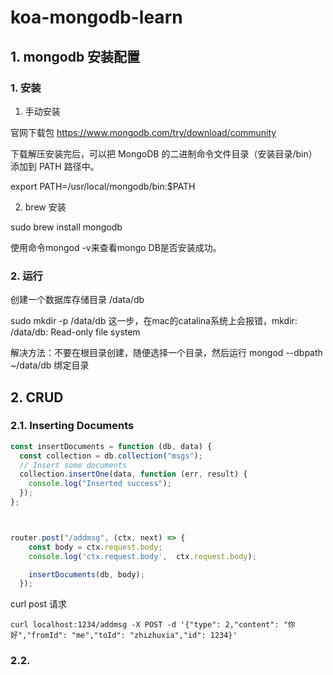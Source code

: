 # koa-mongodb-learn

## 1. mongodb 安装配置

### 1. 安装

1. 手动安装  

官网下载包 https://www.mongodb.com/try/download/community  

下载解压安装完后，可以把 MongoDB 的二进制命令文件目录（安装目录/bin）添加到 PATH 路径中。  

export PATH=/usr/local/mongodb/bin:$PATH  

2. brew 安装

sudo brew install mongodb  

使用命令mongod -v来查看mongo DB是否安装成功。


### 2. 运行

创建一个数据库存储目录 /data/db  

sudo mkdir -p /data/db  这一步，在mac的catalina系统上会报错，mkdir: /data/db: Read-only file system  

解决方法：不要在根目录创建，随便选择一个目录，然后运行 mongod --dbpath ~/data/db  绑定目录


## 2. CRUD

### 2.1. Inserting Documents

```js
const insertDocuments = function (db, data) {
  const collection = db.collection("msgs");
  // Insert some documents
  collection.insertOne(data, function (err, result) {
    console.log("Inserted success");
  });
};



router.post("/addmsg", (ctx, next) => {
    const body = ctx.request.body;
    console.log('ctx.request.body',  ctx.request.body);

    insertDocuments(db, body);
  });


```

curl post 请求

```text
curl localhost:1234/addmsg -X POST -d '{"type": 2,"content": "你好","fromId": "me","toId": "zhizhuxia","id": 1234}'
```

### 2.2. 